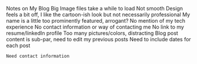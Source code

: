 Notes on My Blog
	Big Image files take a while to load
	Not smooth
	Design feels a bit off, I like the cartoon-ish look but not necessarily professional 
	My name is a little too prominently featured, arrogant?
	No mention of my tech experience
	No contact information or way of contacting me
	No link to my resume/linkedIn profile
	Too many pictures/colors, distracting
	Blog post content is sub-par, need to edit my previous posts
	Need to include dates for each post

	Need contact information